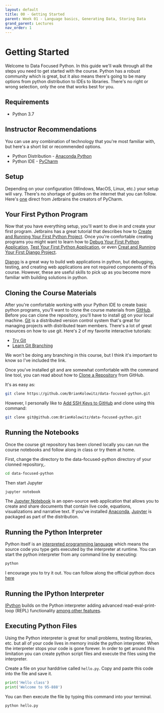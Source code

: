 ```yaml
---
layout: default
title: 00 - Getting Started
parent: Week 01 - Language basics, Generating Data, Storing Data
grand_parent: Lectures
nav_order: 1
---
```

# Getting Started

Welcome to Data Focused Python. In this guide we'll walk through all the steps you need to get started with the course. Python has a robust community which is great, but it also means there's going to be many options from python distribution to IDEs to libraries. There's no right or wrong selection, only the one that works best for you.

## Requirements

* Python 3.7

## Instructor Recommendations

You can use any combination of technology that you're most familiar with, but here's a short list or recommended options.

* Python Distribution - [Anaconda Python](https://www.anaconda.com/distribution/)
* Python IDE - [PyCharm](https://www.jetbrains.com/pycharm/)

## Setup

Depending on your configuration (Windows, MacOS, Linux, etc.) your setup will vary. There's no shortage of guides on the internet that you can follow. Here's [one](https://www.jetbrains.com/help/pycharm/conda-support-creating-conda-virtual-environment.html) direct from Jetbrains the creators of PyCharm.

## Your First Python Program

Now that you have everything setup, you'll want to dive in and create your first program. Jetbrains has a great tutorial that describes how to [Create and Running Your First Python Project](https://www.jetbrains.com/help/pycharm/creating-and-running-your-first-python-project.html#Creating_and_Running_Your_First_language_Project.xml). Once you're comfortable creating programs you might want to learn how to [Debug Your First Python Application](https://www.jetbrains.com/help/pycharm/debugging-your-first-python-application.html#Debugging_Your_First_Python_Application.xml), [Test Your First Python Application](https://www.jetbrains.com/help/pycharm/testing-your-first-python-application.html#Testing_Your_First__language__Application.xml), or even [Creat and Running Your First Django Project](https://www.jetbrains.com/help/pycharm/creating-and-running-your-first-django-project.html).

[Django](https://www.djangoproject.com) is a great way to build web applications in python, but debugging, testing, and creating web applications are not required components of this course. However, these are useful skills to pick up as you become more familiar with building solutions in python.

## Cloning the Course Materials

After you're comfortable working with your Python IDE to create basic python programs, you'll want to clone the course materials from [GitHub](https://github.com/BrianKolowitz/data-focused-python). Before you can clone the repository, you'll have to install [git](https://git-scm.com/) on your local machine. [Git](https://en.wikipedia.org/wiki/Git) is a distributed version control system that's great for managing projects with distributed team members. There's a lot of great resources on how to use git. Here's 2 of my favorite interactive tutorials:

* [Try Git](https://try.github.io/levels/1/challenges/1)
* [Learn Git Branching](https://learngitbranching.js.org/)

We won't be doing any branching in this course, but I think it's important to know so I've included the link.

Once you've installed git and are somewhat comfortable with the command line tool, you can read about how to [Clone a Repository](https://help.github.com/en/github/creating-cloning-and-archiving-repositories/cloning-a-repository) from GitHub. 

It's as easy as:

```bash
git clone https://github.com/BrianKolowitz/data-focused-python.git
```

However, I personally like to [Add SSH Keys to GitHub](https://help.github.com/en/github/authenticating-to-github/adding-a-new-ssh-key-to-your-github-account) and clone using this command:

```bash
git clone git@github.com:BrianKolowitz/data-focused-python.git
```

## Running the Notebooks

Once the course git repository has been cloned locally you can run the course notebooks and follow along in class or try them at home. 

First, change the directory to the data-focused-python directory of your clonned repository,.

```bash
cd data-focused-python
```

Then start Jupyter

```bash
jupyter notebook
```

The [Jupyter Notebook](https://jupyter.org/) is an open-source web application that allows you to create and share documents that contain live code, equations, visualizations and narrative text. If you've installed [Anaconda](https://www.anaconda.com/distribution/), [Jupyter](https://jupyter.org/index.html) is packaged as part of the distribution.

## Running the Python Interpreter

Python itself is an [interpreted programming language](https://en.wikipedia.org/wiki/Interpreted_language) which means the source code you type gets executed by the interpreter at runtime. You can start the python interpreter from any command line by executing:

```bash
python
```

I encourage you to try it out. You can follow along the official python docs [here](https://docs.python.org/3.7/tutorial/interpreter.html)

## Running the IPython Interpreter

[IPython](https://ipython.org/) builds on the Python interpreter adding advanced read-eval-print-loop (REPL) functionality [among other features](https://plot.ly/python/ipython-vs-python/#targetText=IPython%20is%20an%20interactive%20command%2Dline%20terminal%20for%20Python.&targetText=IPython%20offers%20an%20enhanced%20read,certainly%20not%20the%20only%20one).

## Executing Python Files

Using the Python interpreter is great for small problems, testing libraries, etc. but all of your code lives in memory inside the python interpreter. When the interpreter stops your code is gone forever. In order to get around this limitation you can create python script files and execute the files using the interpreter.

Create a file on your harddrive called ```hello.py```. Copy and paste this code into the file and save it.

```python
print('Hello class')
print('Welcome to 95-888')
```

You can then execute the file by typing this command into your terminal.

```bash
python hello.py
```
